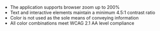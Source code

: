 - The application supports browser zoom up to 200%
- Text and interactive elements maintain a minimum 4.5:1 contrast ratio
- Color is not used as the sole means of conveying information
- All color combinations meet WCAG 2.1 AA level compliance